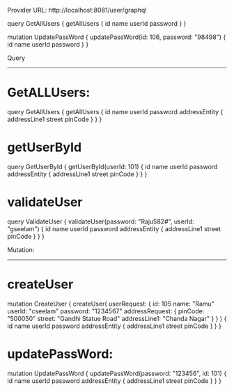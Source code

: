 Provider URL: http://localhost:8081/user/graphql

query GetAllUsers {
    getAllUsers {
        id
        name
        userId
        password
    }
}


mutation UpdatePassWord {
    updatePassWord(id: 106, password: "98498") {
        id
        name
        userId
        password
    }
}


Query
*********************************

GetALLUsers:
===============
query GetAllUsers {
    getAllUsers {
        id
        name
        userId
        password
        addressEntity {
            addressLine1
            street
            pinCode
        }
    }
}

getUserById
=================
query GetUserById {
    getUserById(userId: 101) {
        id
        name
        userId
        password
        addressEntity {
            addressLine1
            street
            pinCode
        }
    }
}

validateUser
=================
query ValidateUser {
    validateUser(password: "Raju582#", userId: "gseelam") {
        id
        name
        userId
        password
        addressEntity {
            addressLine1
            street
            pinCode
        }
    }
}


Mutation:
********************
createUser
======================

mutation CreateUser {
    createUser(
        userRequest: {
            id: 105
            name: "Ramu"
            userId: "cseelam"
            password: "1234567"
            addressRequest: {
                pinCode: "500050"
                street: "Gandhi Statue Road"
                addressLine1: "Chanda Nagar"
            }
        }
    ) {
        id
        name
        userId
        password
        addressEntity {
            addressLine1
            street
            pinCode
        }
    }
}

updatePassWord:
==================
mutation UpdatePassWord {
    updatePassWord(password: "123456", id: 101) {
        id
        name
        userId
        password
        addressEntity {
            addressLine1
            street
            pinCode
        }
    }
}


